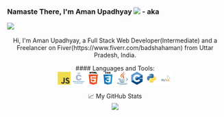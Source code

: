 ### Namaste There, I'm Aman Upadhyay <img src="https://media.giphy.com/media/hvRJCLFzcasrR4ia7z/giphy.gif" width="25px"> - aka 
<img src="asset/profile.gif">

<center>
<p>Hi, I'm Aman Upadhyay, a Full Stack Web Developer(Intermediate) and a Freelancer on Fiver(https://www.fiverr.com/badshahaman) from Uttar Pradesh, India.</p>
<p>
#### Languages and Tools: 
<br>
<code><img height="30" src="https://raw.githubusercontent.com/github/explore/80688e429a7d4ef2fca1e82350fe8e3517d3494d/topics/javascript/javascript.png"></code>
<code><img height="30" src="https://raw.githubusercontent.com/github/explore/80688e429a7d4ef2fca1e82350fe8e3517d3494d/topics/c/c.png"></code>
<code><img height="30" src="https://raw.githubusercontent.com/github/explore/80688e429a7d4ef2fca1e82350fe8e3517d3494d/topics/html/html.png"></code>
<code><img height="30" src="https://raw.githubusercontent.com/github/explore/5c058a388828bb5fde0bcafd4bc867b5bb3f26f3/topics/css/css.png"></code>
<code><img height="30" src="https://raw.githubusercontent.com/github/explore/80688e429a7d4ef2fca1e82350fe8e3517d3494d/topics/java/java.png"></code>
<code><img height="30" src="https://raw.githubusercontent.com/github/explore/80688e429a7d4ef2fca1e82350fe8e3517d3494d/topics/cpp/cpp.png"></code>
<code><img height="30" src="https://raw.githubusercontent.com/github/explore/80688e429a7d4ef2fca1e82350fe8e3517d3494d/topics/python/python.png"></code>
<code><img height="30" src="https://raw.githubusercontent.com/github/explore/80688e429a7d4ef2fca1e82350fe8e3517d3494d/topics/mysql/mysql.png"></code>
</p>
📈 My GitHub Stats <br>
<img align="center" src="https://github-readme-stats.vercel.app/api?username=B4DSH4H-AMAN&show_icons=true&theme=cobalt" />

</center>
